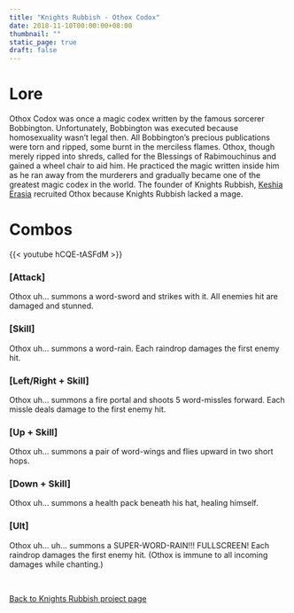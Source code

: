 ```yaml
---
title: "Knights Rubbish - Othox Codox"
date: 2018-11-10T00:00:00+08:00
thumbnail: ""
static_page: true
draft: false
---
```


# Lore
Othox Codox was once a magic codex written by the famous sorcerer Bobbington. Unfortunately, Bobbington was executed because homosexuality wasn’t legal then. All Bobbington’s precious publications were torn and ripped, some burnt in the merciless flames. Othox, though merely ripped into shreds, called for the Blessings of Rabimouchinus and gained a wheel chair to aid him. He practiced the magic written inside him as he ran away from the murderers and gradually became one of the greatest magic codex in the world. The founder of Knights Rubbish, [Keshia Erasia](/knights-rubbish-heroes/keshia-erasia) recruited Othox because Knights Rubbish lacked a mage.

# Combos

{{< youtube hCQE-tASFdM >}}

### [Attack]
Othox uh... summons a word-sword and strikes with it. All enemies hit are damaged and stunned.

### [Skill]
Othox uh... summons a word-rain. Each raindrop damages the first enemy hit.

### [Left/Right + Skill]
Othox uh... summons a fire portal and shoots 5 word-missles forward. Each missle deals damage to the first enemy hit.

### [Up + Skill]
Othox uh... summons a pair of word-wings and flies upward in two short hops.

### [Down + Skill]
Othox uh... summons a health pack beneath his hat, healing himself.

### [Ult]
Othox uh... uh... summons a SUPER-WORD-RAIN!!! FULLSCREEN! Each raindrop damages the first enemy hit. (Othox is immune to all incoming damages while chanting.)

<br />

[Back to Knights Rubbish project page](/knights-rubbish)
